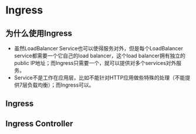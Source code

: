 # Ingress
## 为什么使用Ingress
* 虽然LoadBalancer Service也可以使得服务对外，但是每个LoadBalancer service都需要一个它自己的load balancer，这个load balancer拥有独立的public IP地址；而Ingress只需要一个，就可以提供对多个services对外服务。
* Service不是工作在应用层，比如不能针对HTTP应用做些特殊的处理（不能提供7层负载均衡）；而Ingress可以。
## Ingress

## Ingress Controller


